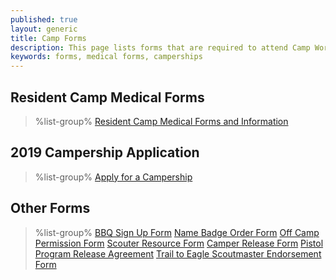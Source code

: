 ```yaml
---
published: true
layout: generic
title: Camp Forms
description: This page lists forms that are required to attend Camp Workcoeman, including the required medical forms.
keywords: forms, medical forms, camperships
---
```


## Resident Camp Medical Forms

> %list-group%
> <a href="{{ site.url }}/summer-camp/forms/medical-form-info/" class="list-group-item">Resident Camp Medical Forms and Information</a>

## 2019 Campership Application

> %list-group%
> <a href="{{ site.url }}/scouts-bsa/fees/camperships/" class="list-group-item">Apply for a Campership</a>

## Other Forms

> %list-group%
> <a href="{{ site.url }}/pdf/2019/bbq-form.pdf" class="list-group-item">BBQ Sign Up Form</a>
> <a href="{{ site.url }}/pdf/2019/name-badge.pdf" class="list-group-item">Name Badge Order Form</a>
> <a href="{{ site.url }}/pdf/2019/off-camp-permission.pdf" class="list-group-item">Off Camp Permission Form</a>
> <a href="{{ site.url }}/pdf/2019/scouter-resource.pdf" class="list-group-item">Scouter Resource Form</a>
> <a href="{{ site.url }}/pdf/2019/camper-release.pdf" class="list-group-item">Camper Release Form</a>
> <a href="{{ site.url }}/pdf/2017/2017-pistol-pilot-program-release-agreement.pdf" class="list-group-item">Pistol Program Release Agreement</a>
> <a href="{{ site.url }}/pdf/2014/2014_T2E-SMendorsement.pdf" class="list-group-item">Trail to Eagle Scoutmaster Endorsement Form</a>
